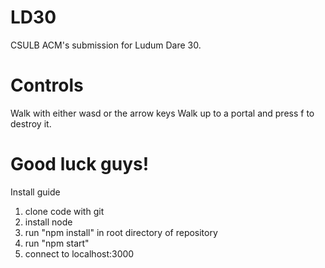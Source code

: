 LD30
====

CSULB ACM's submission for Ludum Dare 30.

Controls
========

Walk with either wasd or the arrow keys
Walk up to a portal and press f to destroy it.


# Good luck guys! #

Install guide

1. clone code with git
2. install node
3. run "npm install" in root directory of repository
4. run "npm start"
5. connect to localhost:3000

